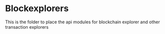 # Blockexplorers

This is the folder to place the api modules for blockchain explorer and other transaction explorers